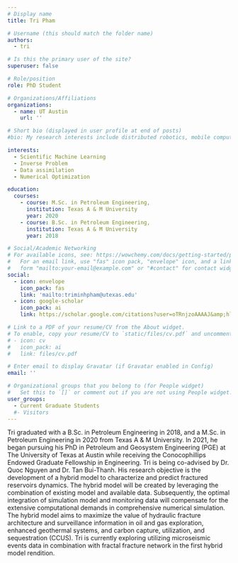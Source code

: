 ```yaml
---
# Display name
title: Tri Pham

# Username (this should match the folder name)
authors:
  - tri

# Is this the primary user of the site?
superuser: false

# Role/position
role: PhD Student

# Organizations/Affiliations
organizations:
  - name: UT Austin
    url: ''

# Short bio (displayed in user profile at end of posts)
#bio: My research interests include distributed robotics, mobile computing and programmable matter.

interests:
  - Scientific Machine Learning
  - Inverse Problem
  - Data assimilation
  - Numerical Optimization

education:
  courses:
    - course: M.Sc. in Petroleum Engineering,
      institution: Texas A & M University
      year: 2020
    - course: B.Sc. in Petroleum Engineering,
      institution: Texas A & M University
      year: 2018

# Social/Academic Networking
# For available icons, see: https://wowchemy.com/docs/getting-started/page-builder/#icons
#   For an email link, use "fas" icon pack, "envelope" icon, and a link in the
#   form "mailto:your-email@example.com" or "#contact" for contact widget.
social:
  - icon: envelope
    icon_pack: fas
    link: 'mailto:triminhpham@utexas.edu'
  - icon: google-scholar
    icon_pack: ai
    link: https://scholar.google.com/citations?user=oTRnjzoAAAAJ&amp;hl=en

# Link to a PDF of your resume/CV from the About widget.
# To enable, copy your resume/CV to `static/files/cv.pdf` and uncomment the lines below.
# - icon: cv
#   icon_pack: ai
#   link: files/cv.pdf

# Enter email to display Gravatar (if Gravatar enabled in Config)
email: ''

# Organizational groups that you belong to (for People widget)
#   Set this to `[]` or comment out if you are not using People widget.
user_groups:
  - Current Graduate Students
  #- Visitors
---
```


Tri graduated with a B.Sc. in Petroleum Engineering in 2018, and a M.Sc. in Petroleum Engineering
in 2020 from Texas A & M University. In 2021, he began pursuing his PhD in Petroleum and
Geosystem Engineering (PGE) at The University of Texas at Austin while receiving the
Conocophillips Endowed Graduate Fellowship in Engineering. Tri is being co-advised by Dr. Quoc
Nguyen and Dr. Tan Bui-Thanh. His research objective is the development of a hybrid model to
characterize and predict fractured reservoirs dynamics. The hybrid model will be created by
leveraging the combination of existing model and available data. Subsequently, the optimal
integration of simulation model and monitoring data will compensate for the extensive
computational demands in comprehensive numerical simulation. The hybrid model aims to
maximize the value of hydraulic fracture architecture and surveillance information in oil and gas
exploration, enhanced geothermal systems, and carbon capture, utilization, and sequestration
(CCUS). Tri is currently exploring utilizing microseismic events data in combination with fractal
fracture network in the first hybrid model rendition.

